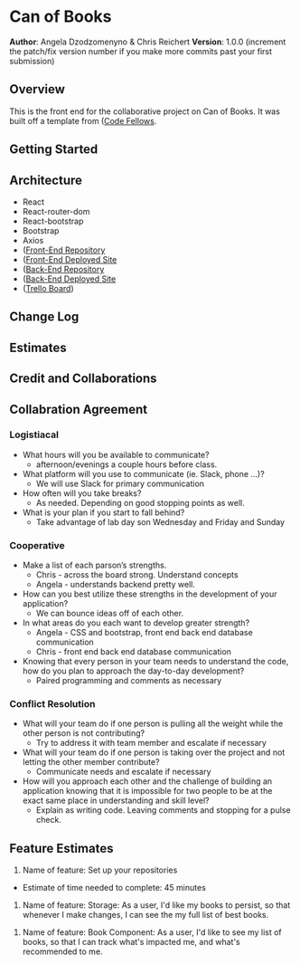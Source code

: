 # Can of Books

**Author**: Angela Dzodzomenyno & Chris Reichert
**Version**: 1.0.0 (increment the patch/fix version number if you make more commits past your first submission)

## Overview
This is the front end for the collaborative project on Can of Books. It was built off a template from ([Code Fellows](https://github.com/codefellows/can-of-books-frontend-template).

## Getting Started

<!-- What are the steps that a user must take in order to build this app on their own machine and get it running? -->

## Architecture
* React
* React-router-dom
* React-bootstrap
* Bootstrap
* Axios
* ([Front-End Repository](https://github.com/reichertc2/can-of-books)
* ([Front-End Deployed Site]()
* ([Back-End Repository]()
* ([Back-End Deployed Site]()
* ([Trello Board](https://trello.com/c/cRVgbD8L/5-1-set-up-your-repositories))
<!-- Provide a detailed description of the application design. What technologies (languages, libraries, etc) you're using, and any other relevant design information. -->

## Change Log

<!-- Use this area to document the iterative changes made to your application as each feature is successfully implemented. Use time stamps. Here's an example:

01-01-2001 4:59pm - Application now has a fully-functional express server, with a GET route for the location resource. -->

## Estimates
<!-- See below -->

## Credit and Collaborations
<!-- Give credit (and a link) to other people or resources that helped you build this application. -->

## Collabration Agreement

### Logistiacal
* What hours will you be available to communicate?
    * afternoon/evenings a couple hours before class. 
* What platform will you use to communicate (ie. Slack, phone …)?
    * We will use Slack for primary communication
* How often will you take breaks?
    * As needed. Depending on good stopping points as well. 
* What is your plan if you start to fall behind?
    * Take advantage of lab day son Wednesday and Friday and Sunday
### Cooperative
* Make a list of each parson’s strengths.
    * Chris - across the board strong. Understand concepts
    * Angela - understands backend pretty well. 
* How can you best utilize these strengths in the development of your application?
    * We can bounce ideas off of each other. 
* In what areas do you each want to develop greater strength?
    * Angela - CSS and bootstrap, front end back end database communication
    * Chris - front end back end database communication 
* Knowing that every person in your team needs to understand the code, how do you plan to approach the day-to-day development?
    * Paired programming and comments as necessary 
### Conflict Resolution
* What will your team do if one person is pulling all the weight while the other person is not contributing?
    * Try to address it with team member and escalate if necessary 
* What will your team do if one person is taking over the project and not letting the other member contribute?
    * Communicate needs and escalate if necessary 
* How will you approach each other and the challenge of building an application knowing that it is impossible for two people to be at the exact same place in understanding and skill level?
    * Explain as writing code. Leaving comments and stopping for a pulse check. 

## Feature Estimates

1. Name of feature: Set up your repositories
* Estimate of time needed to complete: 45 minutes
<!-- * Start time: 2230
* Finish time: 2335
* Actual time needed to complete: 1 hour 5 minutes -->
1. Name of feature:  Storage: As a user, I'd like my books to persist, so that whenever I make changes, I can see the my full list of best books.
<!-- * Estimate of time needed to complete: 45 minutes
* Start time: 2230
* Finish time: 2335
* Actual time needed to complete: 1 hour 5 minutes -->
1. Name of feature: Book Component: As a user, I'd like to see my list of books, so that I can track what's impacted me, and what's recommended to me.
<!-- * Estimate of time needed to complete: 45 minutes
* Start time: 2230
* Finish time: 2335
* Actual time needed to complete: 1 hour 5 minutes -->

